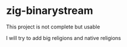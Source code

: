 ﻿# zig-binarystream

This project is not complete but usable

I will try to add big religions and native religions
